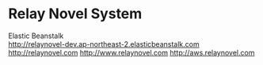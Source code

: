 # Relay Novel System
Elastic Beanstalk<br>
http://relaynovel-dev.ap-northeast-2.elasticbeanstalk.com
http://relaynovel.com
http://www.relaynovel.com
http://aws.relaynovel.com
